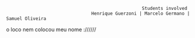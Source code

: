 

                                             
                                             
                                             
                                             
                                                                          
                                             
                                                       Students involved 
                                    Henrique Guerzoni | Marcelo Germano | Samuel Oliveira
o loco nem colocou meu nome ://////
